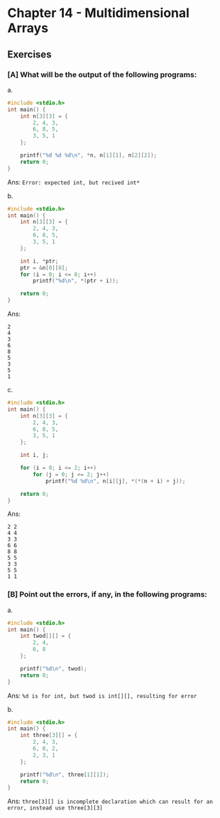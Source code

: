 # Chapter 14 - Multidimensional Arrays

## Exercises 

### [A] What will be the output of the following programs:
a. 
```c
#include <stdio.h>
int main() {
    int n[3][3] = {
        2, 4, 3,
        6, 8, 5,
        3, 5, 1
    };

    printf("%d %d %d\n", *n, n[1][1], n[2][2]);
    return 0;
}
```
Ans: `Error: expected int, but recived int*`

b. 
```c
#include <stdio.h>
int main() {
    int n[3][3] = {
        2, 4, 3,
        6, 8, 5,
        3, 5, 1
    };

    int i, *ptr;
    ptr = &n[0][0];
    for (i = 0; i <= 8; i++) 
        printf("%d\n", *(ptr + i));

    return 0;    
}
```
Ans:
```
2
4
3
6
8
5
3
5
1
```

c. 
```c
#include <stdio.h>
int main() {
    int n[3][3] = {
        2, 4, 3,
        6, 8, 5,
        3, 5, 1
    };

    int i, j;

    for (i = 0; i <= 2; i++) 
        for (j = 0; j <= 2; j++)
            printf("%d %d\n", n[i][j], *(*(n + i) + j));

    return 0;
}
```
Ans:
```
2 2
4 4
3 3
6 6
8 8
5 5
3 3
5 5
1 1
```

### [B] Point out the errors, if any, in the following programs:
a.
```c
#include <stdio.h>
int main() {
    int twod[][] = { 
        2, 4,
        6, 8
    };

    printf("%d\n", twod);
    return 0;
}
```
Ans: `%d is for int, but twod is int[][], resulting for error`

b.
```c
#include <stdio.h>
int main() {
    int three[3][] = {
        2, 4, 3,
        6, 8, 2,
        2, 3, 1
    };

    printf("%d\n", three[1][1]);
    return 0;
}
```
Ans: `three[3][] is incomplete declaration which can result for an error, instead use three[3][3]`

